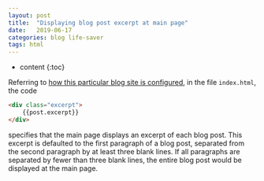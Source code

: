 ```yaml
---
layout: post
title:  "Displaying blog post excerpt at main page"
date:   2019-06-17
categories: blog life-saver
tags: html
---
```


* content
{:toc}

Referring to [how this particular blog site is configured](https://largecats.github.io/2019/06/17/Build-blog/), in the file `index.html`, the code
```html
<div class="excerpt">
    {{post.excerpt}}
</div>
```
specifies that the main page displays an excerpt of each blog post. This excerpt is defaulted to the first paragraph of a blog post, separated from the second paragraph by at least three blank lines. If all paragraphs are separated by fewer than three blank lines, the entire blog post would be displayed at the main page.